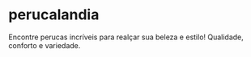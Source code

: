 # perucalandia
Encontre perucas incríveis para realçar sua beleza e estilo! Qualidade, conforto e variedade.
